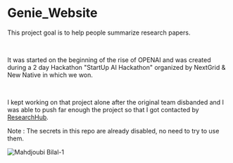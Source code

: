 # Genie_Website

This project goal is to help people summarize research papers. 

<br/>

It was started on the beginning of the rise of OPENAI and was created during a 2 day Hackathon "StartUp AI Hackathon" organized by NextGrid & New Native in which we won. 

<br/>

I kept working on that project alone after the original team disbanded and I was able to push far enough the project so that I got contacted by [ResearchHub](https://www.researchhub.com/).

Note : The secrets in this repo are already disabled, no need to try to use them. 

![Mahdjoubi Bilal-1](https://github.com/B-Mahdj/Genie_Website/assets/60183331/518677e4-3a2c-44f3-8ff2-55235b17b7a2)

